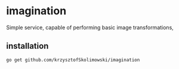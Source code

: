 # imagination
Simple service, capable of performing basic image transformations, 

## installation
```go get github.com/krzysztofSkolimowski/imagination```
